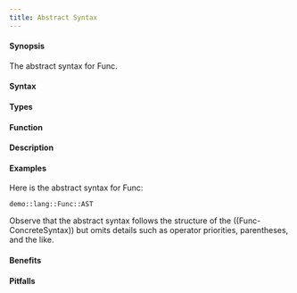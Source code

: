```yaml
---
title: Abstract Syntax
---
```


#### Synopsis

The abstract syntax for Func.

#### Syntax

#### Types

#### Function

#### Description

#### Examples

Here is the abstract syntax for Func:
```rascal-include
demo::lang::Func::AST
```

                
Observe that the abstract syntax follows the structure of the ((Func-ConcreteSyntax)) but
omits details such as operator priorities, parentheses, and the like.

#### Benefits

#### Pitfalls

